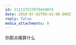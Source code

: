 ```yaml
---
id: 111137527879444874
date: 2010-07-02T09:41:00.000Z
reply: false
media_attachments: 0
---
```


你那点痛算什么 ​​​​


